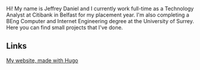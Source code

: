 Hi! My name is Jeffrey Daniel and I currently work full-time as a Technology Analyst at Citibank in Belfast for my placement year. I'm also completing a BEng Computer and Internet Engineering degree at the University of Surrey. Here you can find small projects that I've done.

## Links
[My website, made with Hugo](https://jefdan.com)
